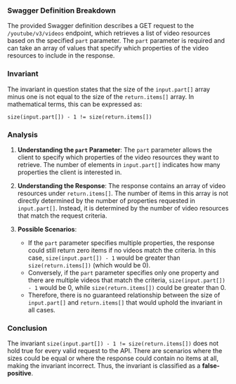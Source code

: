 ### Swagger Definition Breakdown
The provided Swagger definition describes a GET request to the `/youtube/v3/videos` endpoint, which retrieves a list of video resources based on the specified `part` parameter. The `part` parameter is required and can take an array of values that specify which properties of the video resources to include in the response.

### Invariant
The invariant in question states that the size of the `input.part[]` array minus one is not equal to the size of the `return.items[]` array. In mathematical terms, this can be expressed as: 

`size(input.part[]) - 1 != size(return.items[])`

### Analysis
1. **Understanding the `part` Parameter**: The `part` parameter allows the client to specify which properties of the video resources they want to retrieve. The number of elements in `input.part[]` indicates how many properties the client is interested in.

2. **Understanding the Response**: The response contains an array of video resources under `return.items[]`. The number of items in this array is not directly determined by the number of properties requested in `input.part[]`. Instead, it is determined by the number of video resources that match the request criteria.

3. **Possible Scenarios**:
   - If the `part` parameter specifies multiple properties, the response could still return zero items if no videos match the criteria. In this case, `size(input.part[]) - 1` would be greater than `size(return.items[])` (which would be 0).
   - Conversely, if the `part` parameter specifies only one property and there are multiple videos that match the criteria, `size(input.part[]) - 1` would be 0, while `size(return.items[])` could be greater than 0.
   - Therefore, there is no guaranteed relationship between the size of `input.part[]` and `return.items[]` that would uphold the invariant in all cases.

### Conclusion
The invariant `size(input.part[]) - 1 != size(return.items[])` does not hold true for every valid request to the API. There are scenarios where the sizes could be equal or where the response could contain no items at all, making the invariant incorrect. Thus, the invariant is classified as a **false-positive**.
